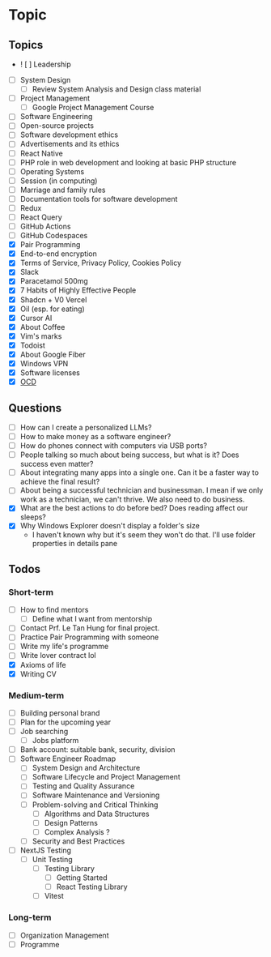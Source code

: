 # Topic

## Topics

- ! [ ] Leadership
- [ ] System Design
  - [ ] Review System Analysis and Design class material
- [ ] Project Management
  - [ ] Google Project Management Course
- [ ] Software Engineering
- [ ] Open-source projects
- [ ] Software development ethics
- [ ] Advertisements and its ethics
- [ ] React Native
- [ ] PHP role in web development and looking at basic PHP structure
- [ ] Operating Systems
- [ ] Session (in computing)
- [ ] Marriage and family rules
- [ ] Documentation tools for software development
- [ ] Redux
- [ ] React Query
- [ ] GitHub Actions
- [ ] GitHub Codespaces
- [x] Pair Programming
- [x] End-to-end encryption
- [x] Terms of Service, Privacy Policy, Cookies Policy
- [x] Slack
- [x] Paracetamol 500mg
- [x] 7 Habits of Highly Effective People
- [x] Shadcn + V0 Vercel
- [x] Oil (esp. for eating)
- [x] Cursor AI
- [x] About Coffee
- [x] Vim's marks
- [x] Todoist
- [x] About Google Fiber
- [x] Windows VPN
- [x] Software licenses
- [x] [OCD](<https://www.msdmanuals.com/home/mental-health-disorders/obsessive-compulsive-and-related-disorders/obsessive-compulsive-disorder-ocd?query=obsessive-compulsive%20disorder%20(ocd)#Symptoms_v11723132>)

## Questions

- [ ] How can I create a personalized LLMs?
- [ ] How to make money as a software engineer?
- [ ] How do phones connect with computers via USB ports?
- [ ] People talking so much about being success, but what is it? Does success even matter?
- [ ] About integrating many apps into a single one. Can it be a faster way to achieve the final result?
- [ ] About being a successful technician and businessman. I mean if we only work as a technician, we can't thrive. We also need to do business.
- [x] What are the best actions to do before bed? Does reading affect our sleeps?
- [x] Why Windows Explorer doesn't display a folder's size
  - I haven't known why but it's seem they won't do that. I'll use folder properties in details pane

## Todos

### Short-term

- [ ] How to find mentors
  - [ ] Define what I want from mentorship
- [ ] Contact Prf. Le Tan Hung for final project.
- [ ] Practice Pair Programming with someone
- [ ] Write my life's programme
- [ ] Write lover contract lol
- [x] Axioms of life
- [x] Writing CV

### Medium-term

- [ ] Building personal brand
- [ ] Plan for the upcoming year
- [ ] Job searching
  - [ ] Jobs platform
- [ ] Bank account: suitable bank, security, division
- [ ] Software Engineer Roadmap
  - [ ] System Design and Architecture
  - [ ] Software Lifecycle and Project Management
  - [ ] Testing and Quality Assurance
  - [ ] Software Maintenance and Versioning
  - [ ] Problem-solving and Critical Thinking
    - [ ] Algorithms and Data Structures
    - [ ] Design Patterns
    - [ ] Complex Analysis ?
  - [ ] Security and Best Practices
- [ ] NextJS Testing
  - [ ] Unit Testing
    - [ ] Testing Library
      - [ ] Getting Started
      - [ ] React Testing Library
    - [ ] Vitest

### Long-term
- [ ] Organization Management
- [ ] Programme